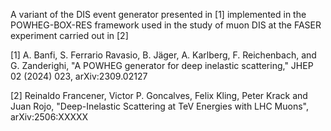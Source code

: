 A variant of the DIS event generator presented in [1] implemented 
in the POWHEG-BOX-RES framework used in the study of muon DIS at 
the FASER experiment carried out in [2]

[1] A. Banfi, S. Ferrario Ravasio, B. Jäger, A. Karlberg, 
    F. Reichenbach, and G. Zanderighi, "A POWHEG generator for 
    deep inelastic scattering," JHEP 02 (2024) 023, 
    arXiv:2309.02127

[2] Reinaldo Francener, Victor P. Goncalves, Felix Kling, 
    Peter Krack and Juan Rojo, "Deep-Inelastic Scattering at TeV 
    Energies with LHC Muons", arXiv:2506:XXXXX
